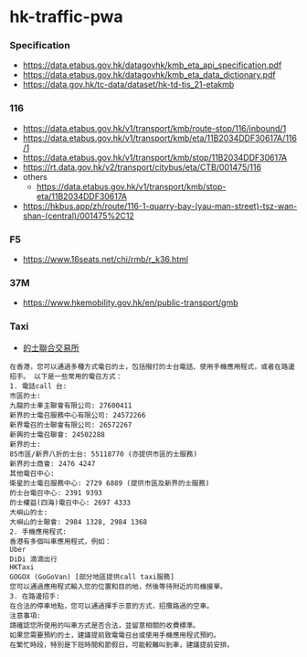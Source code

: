 hk-traffic-pwa
==============
### Specification
- https://data.etabus.gov.hk/datagovhk/kmb_eta_api_specification.pdf
- https://data.etabus.gov.hk/datagovhk/kmb_eta_data_dictionary.pdf
- https://data.gov.hk/tc-data/dataset/hk-td-tis_21-etakmb

### 116
- https://data.etabus.gov.hk/v1/transport/kmb/route-stop/116/inbound/1
- https://data.etabus.gov.hk/v1/transport/kmb/eta/11B2034DDF30617A/116/1
- https://data.etabus.gov.hk/v1/transport/kmb/stop/11B2034DDF30617A
- https://rt.data.gov.hk/v2/transport/citybus/eta/CTB/001475/116
- others
  - https://data.etabus.gov.hk/v1/transport/kmb/stop-eta/11B2034DDF30617A
- https://hkbus.app/zh/route/116-1-quarry-bay-(yau-man-street)-tsz-wan-shan-(central)/001475%2C12

### F5
- https://www.16seats.net/chi/rmb/r_k36.html

### 37M
- https://www.hkemobility.gov.hk/en/public-transport/gmb

### Taxi
- [的士聯合交易所](https://www.taxixchange.com/taxixchange/callsign.php)
```
在香港，您可以通過多種方式電召的士，包括撥打的士台電話、使用手機應用程式，或者在路邊招手。 以下是一些常用的電召方式：
1. 電話call 台:
市區的士:
九龍的士車主聯會有限公司: 27600411 
新界的士電召服務中心有限公司: 24572266 
新界電召的士聯會有限公司: 26572267 
新興的士電召聯會: 24502288 
新界的士:
85市區/新界八折的士台: 55118770 (亦提供市區的士服務) 
新界的士商會: 2476 4247 
其他電召中心:
衛星的士電召服務中心: 2729 6889 (提供市區及新界的士服務) 
的士台電召中心: 2391 9393 
的士權益(四海)電召中心: 2697 4333 
大嶼山的士:
大嶼山的士聯會: 2984 1328, 2984 1368 
2. 手機應用程式:
香港有多個叫車應用程式，例如：
Uber
DiDi 滴滴出行
HKTaxi
GOGOX (GoGoVan) [部分地區提供call taxi服務]
您可以通過應用程式輸入您的位置和目的地，然後等待附近的司機接單。
3. 在路邊招手:
在合法的停車地點，您可以通過揮手示意的方式，招攬路過的空車。
注意事項:
請確認您所使用的叫車方式是否合法，並留意相關的收費標準。
如果您需要預約的士，建議提前致電電召台或使用手機應用程式預約。
在繁忙時段，特別是下班時間和節假日，可能較難叫到車，建議提前安排。
```
